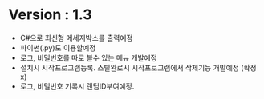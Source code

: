 # Version : 1.3
- C#으로 최신형 메세지박스를 출력예정
- 파이썬(.py)도 이용할예정
- 로그, 비밀번호를 따로 볼수 있는 메뉴 개발예정
- 설치시 시작프로그램등록. 스틸완료시 시작프로그램에서 삭제기능 개발예정 (확정x)
- 로그, 비밀번호 기록시 랜덤ID부여예정.
